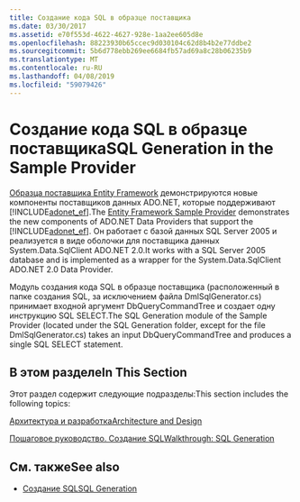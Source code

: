 ```yaml
---
title: Создание кода SQL в образце поставщика
ms.date: 03/30/2017
ms.assetid: e70f553d-4622-4627-928e-1aa2ee605d8e
ms.openlocfilehash: 88223930b65ccec9d030104c62d8b4b2e77ddbe2
ms.sourcegitcommit: 5b6d778ebb269ee6684fb57ad69a8c28b06235b9
ms.translationtype: MT
ms.contentlocale: ru-RU
ms.lasthandoff: 04/08/2019
ms.locfileid: "59079426"
---
```

# <a name="sql-generation-in-the-sample-provider"></a><span data-ttu-id="83aa4-102">Создание кода SQL в образце поставщика</span><span class="sxs-lookup"><span data-stu-id="83aa4-102">SQL Generation in the Sample Provider</span></span>
<span data-ttu-id="83aa4-103">[Образца поставщика Entity Framework](https://code.msdn.microsoft.com/windowsdesktop/Entity-Framework-Sample-6a9801d0) демонстрируются новые компоненты поставщиков данных ADO.NET, которые поддерживают [!INCLUDE[adonet_ef](../../../../../includes/adonet-ef-md.md)].</span><span class="sxs-lookup"><span data-stu-id="83aa4-103">The [Entity Framework Sample Provider](https://code.msdn.microsoft.com/windowsdesktop/Entity-Framework-Sample-6a9801d0) demonstrates the new components of ADO.NET Data Providers that support the [!INCLUDE[adonet_ef](../../../../../includes/adonet-ef-md.md)].</span></span>  <span data-ttu-id="83aa4-104">Он работает с базой данных SQL Server 2005 и реализуется в виде оболочки для поставщика данных System.Data.SqlClient ADO.NET 2.0.</span><span class="sxs-lookup"><span data-stu-id="83aa4-104">It works with a SQL Server 2005 database and is implemented as a wrapper for the System.Data.SqlClient ADO.NET 2.0 Data Provider.</span></span>  
  
 <span data-ttu-id="83aa4-105">Модуль создания кода SQL в образце поставщика (расположенный в папке создания SQL, за исключением файла DmlSqlGenerator.cs) принимает входной аргумент DbQueryCommandTree и создает одну инструкцию SQL SELECT.</span><span class="sxs-lookup"><span data-stu-id="83aa4-105">The SQL Generation module of the Sample Provider (located under the SQL Generation folder, except for the file DmlSqlGenerator.cs) takes an input DbQueryCommandTree and produces a single SQL SELECT statement.</span></span>  
  
## <a name="in-this-section"></a><span data-ttu-id="83aa4-106">В этом разделе</span><span class="sxs-lookup"><span data-stu-id="83aa4-106">In This Section</span></span>  
 <span data-ttu-id="83aa4-107">Этот раздел содержит следующие подразделы:</span><span class="sxs-lookup"><span data-stu-id="83aa4-107">This section includes the following topics:</span></span>  
  
 [<span data-ttu-id="83aa4-108">Архитектура и разработка</span><span class="sxs-lookup"><span data-stu-id="83aa4-108">Architecture and Design</span></span>](../../../../../docs/framework/data/adonet/ef/architecture-and-design.md)  
  
 [<span data-ttu-id="83aa4-109">Пошаговое руководство. Создание SQL</span><span class="sxs-lookup"><span data-stu-id="83aa4-109">Walkthrough: SQL Generation</span></span>](../../../../../docs/framework/data/adonet/ef/walkthrough-sql-generation.md)  
  
## <a name="see-also"></a><span data-ttu-id="83aa4-110">См. также</span><span class="sxs-lookup"><span data-stu-id="83aa4-110">See also</span></span>

- [<span data-ttu-id="83aa4-111">Создание SQL</span><span class="sxs-lookup"><span data-stu-id="83aa4-111">SQL Generation</span></span>](../../../../../docs/framework/data/adonet/ef/sql-generation.md)
